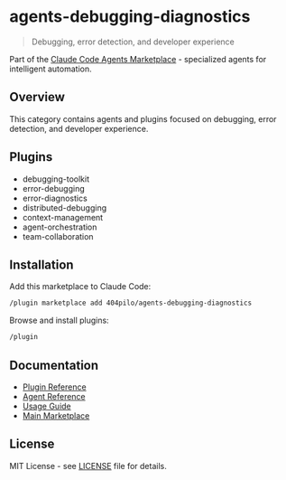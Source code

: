 # agents-debugging-diagnostics

> Debugging, error detection, and developer experience

Part of the [Claude Code Agents Marketplace](https://github.com/404pilo/agents) - specialized agents for intelligent automation.

## Overview

This category contains agents and plugins focused on debugging, error detection, and developer experience.

## Plugins

- debugging-toolkit
- error-debugging
- error-diagnostics
- distributed-debugging
- context-management
- agent-orchestration
- team-collaboration

## Installation

Add this marketplace to Claude Code:

```bash
/plugin marketplace add 404pilo/agents-debugging-diagnostics
```

Browse and install plugins:

```bash
/plugin
```

## Documentation

- [Plugin Reference](docs/plugins.md)
- [Agent Reference](docs/agents.md)
- [Usage Guide](docs/usage.md)
- [Main Marketplace](https://github.com/404pilo/agents)

## License

MIT License - see [LICENSE](LICENSE) file for details.
